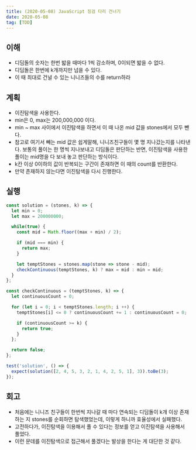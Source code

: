 ```yaml
---
title: (2020-05-08) JavaScript 징검 다리 건너기
date: 2020-05-08
tag: [TDD]
---
```


## 이해

- 디딤돌의 숫자는 한번 밟을 때마다 1씩 감소하며, 0이되면 밟을 수 없다.
- 디딤돌은 한번에 k개까지만 넘을 수 있다.
- 이 때 최대로 건널 수 있는 니니즈들의 수를 return하라

## 계획

- 이진탐색을 사용한다.
- min은 0, max는 200,000,000 이다.
- min ~ max 사이에서 이진탐색을 하면서 이 때 나온 mid 값을 stones에서 모두 뺀다.
- 참고로 여기서 빼는 mid 값은 쉽게말해, 니니즈친구들이 몇 명 지나갔는지를 나타낸다. 보통의 풀이는 한 명씩 지나보내고 디딤돌은 판단하는 반면, 이진탐색을 사용한 풀이는 mid명을 다 보내 놓고 판단하는 방식이다.
- k칸 이상 0이하의 값이 반복되는 구간이 존재하면 이 때의 count를 반환한다.
- 만약 존재하지 않는다면 이진탐색을 다시 진행한다.

## 실행

```javascript
const solution = (stones, k) => {
  let min = 0;
  let max = 200000000;

  while(true) {
    const mid = Math.floor((max + min) / 2);

    if (mid === min) {
      return max;
    }

    let temptStones = stones.map(stone => stone - mid);
    checkContinuous(temptStones, k) ? max = mid : min = mid;
  }
};

const checkContinuous = (temptStones, k) => {
  let continuousCount = 0;

  for (let i = 0; i < temptStones.length; i ++) {
    temptStones[i] <= 0 ? continuousCount += 1 : continuousCount = 0;

    if (continuousCount >= k) {
      return true;
    }
  };

  return false;
};

test('solution', () => {
  expect(solution([2, 4, 5, 3, 2, 1, 4, 2, 5, 1], 3)).toBe(3);
});
```

## 회고

- 처음에는 니니즈 친구들이 한번씩 지나갈 때 마다 연속되는 디딤돌이 k개 이상 존재하는 지 stones를 순회하면 탐색했었는데, 이렇게 하니까 효율성에서 실패했다.
- 고전하다가, 이진탐색을 이용해서 풀 수 있다는 정보를 얻고 이진탐색을 사용해서 풀었다.
- 이런 문데를 이진탐색으로 접근해서 풀겠다는 발상을 한다는 게 대단한 것 같다.
